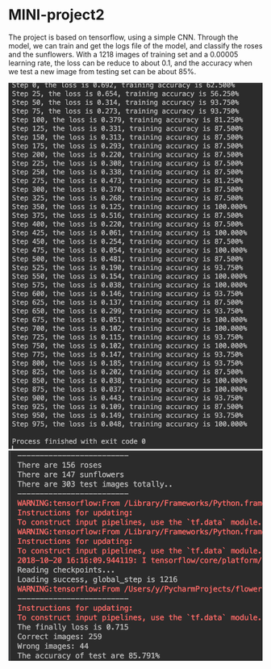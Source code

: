 # MINI-project2
The project is based on tensorflow, using a simple CNN. Through the model, we can train and get the logs file of the model, 
and classify the roses and the sunflowers. With a 1218 images of training set and a 0.00005 learning rate, the loss can be reduce to about 0.1, and the accuracy when we test a new image from testing set can be about 85%.


![train_result](train_result.png)
![test_result](test_result.png)

